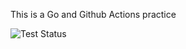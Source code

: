 This is a Go and Github Actions practice

![Test Status](https://github.com/ak1t0/go-github-actions-practice/workflows/test/badge.svg?branch=main)
